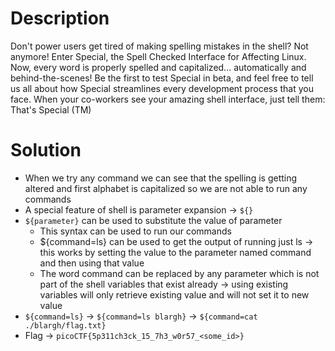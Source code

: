 # Description
Don't power users get tired of making spelling mistakes in the shell? Not anymore! Enter Special, the Spell Checked Interface for Affecting Linux. Now, every word is properly spelled and capitalized... automatically and behind-the-scenes! Be the first to test Special in beta, and feel free to tell us all about how Special streamlines every development process that you face. When your co-workers see your amazing shell interface, just tell them: That's Special (TM)

# Solution
- When we try any command we can see that the spelling is getting altered and first alphabet is capitalized so we are not able to run any commands
- A special feature of shell is parameter expansion -> `${}`
- `${parameter}` can be used to substitute the value of parameter
	- This syntax can be used to run our commands
	- ${command=ls} can be used to get the output of running just ls -> this works by setting the value to the parameter named command and then using that value
	- The word command can be replaced by any parameter which is not part of the shell variables that exist already -> using existing variables will only retrieve existing value and will not set it to new value
- `${command=ls}` -> `${command=ls blargh}` -> `${command=cat ./blargh/flag.txt}`
- Flag -> `picoCTF{5p311ch3ck_15_7h3_w0r57_<some_id>}`